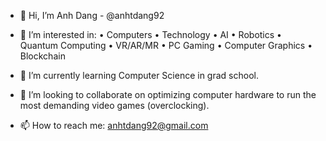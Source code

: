 - 👋 Hi, I’m Anh Dang - @anhtdang92

- 👀 I’m interested in: 
      • Computers
      • Technology
      • AI
      • Robotics
      • Quantum Computing
      • VR/AR/MR
      • PC Gaming
      • Computer Graphics
      • Blockchain
      
- 🌱 I’m currently learning Computer Science in grad school.

- 💞️ I’m looking to collaborate on optimizing computer hardware to run the most demanding video games (overclocking).

- 📫 How to reach me: anhtdang92@gmail.com
